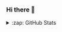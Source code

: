 ### Hi there 👋

<!--
**chrobles9/chrobles9** is a ✨ _special_ ✨ repository because its `README.md` (this file) appears on your GitHub profile.

Here are some ideas to get you started:

- 🔭 I’m currently working on ...
- 🌱 I’m currently learning ...
- 👯 I’m looking to collaborate on ...
- 🤔 I’m looking for help with ...
- 💬 Ask me about ...
- 📫 How to reach me: ...
- 😄 Pronouns: ...
- ⚡ Fun fact: ...
-->


<details>
  <summary>:zap: GitHub Stats</summary>


<a href="https://github.com/chrobles9/github-readme-stats">
  <img align="center" src="https://github-readme-stats-chrobles9.vercel.app/api/top-langs/?username=chrobles9&layout=compact&theme=chartreuse-dark&hide_border=true&hide=hack,html" />
</a>
<a href="https://github.com/chrobles9/github-readme-stats">
  <img align="center" src="https://github-readme-stats-chrobles9.vercel.app/api?username=chrobles9&show_icons=true&theme=chartreuse-dark&hide_border=true&hide=stars,contribs" />
</a>




</details>  



